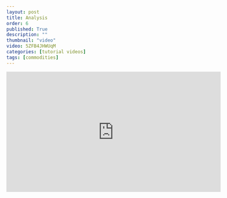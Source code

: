 ```yaml
---
layout: post
title: Analysis
order: 6
published: True
description: ""
thumbnail: "video"
video: 5ZFB4JHWUqM
categories: [tutorial videos]
tags: [commodities]
---
```


<div id="desktopContent" class="content">
  <div class="video">
    <iframe width="560" height="315" src="https://www.youtube.com/embed/5ZFB4JHWUqM" frameborder="0" allowfullscreen></iframe>
  </div>
</div>

<div id="mobileContent" class="content">
</div>
